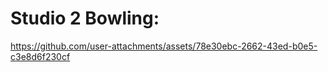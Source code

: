 # Studio 2 Bowling:



https://github.com/user-attachments/assets/78e30ebc-2662-43ed-b0e5-c3e8d6f230cf

